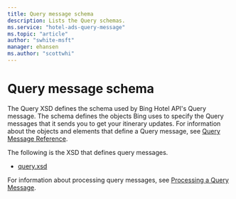 ```yaml
---
title: Query message schema
description: Lists the Query schemas.
ms.service: "hotel-ads-query-message"
ms.topic: "article"
author: "swhite-msft"
manager: ehansen
ms.author: "scottwhi"
---
```


# Query message schema

The Query XSD defines the schema used by Bing Hotel API's Query message. The schema defines the objects Bing uses to specify the Query messages that it sends you to get your itinerary updates. For information about the objects and elements that define a Query message, see [Query Message Reference](../query-message/reference.md).

The following is the XSD that defines query messages.

- [query.xsd](https://bhacstatic.blob.core.windows.net/schemas/query.xsd)

For information about processing query messages, see [Processing a Query Message](../query-message/process-query-message.md).
